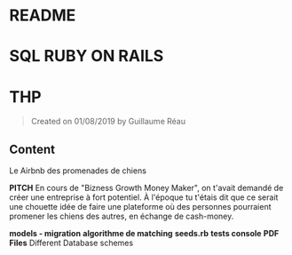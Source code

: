 # README

# SQL RUBY ON RAILS
# THP

> Created on 01/08/2019 by Guillaume Réau

## Content

Le Airbnb des promenades de chiens

  **PITCH**
En cours de "Bizness Growth Money Maker", on t'avait demandé de créer une entreprise à fort potentiel. À l'époque tu t'étais dit que ce serait une chouette idée de faire une plateforme où des personnes pourraient promener les chiens des autres, en échange de cash-money.

**models - migration**
**algorithme de matching**
**seeds.rb**
**tests console**
**PDF Files** Different Database schemes
